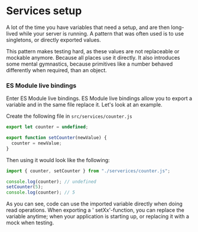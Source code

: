 # Services setup

A lot of the time you have variables that need a setup, and are then long-lived
while your server is running. A pattern that was often used is to use
singletons, or directly exported values.

This pattern makes testing hard, as these values are not replaceable or mockable
anymore. Because all places use it directly. It also introduces some mental
gymnastics, because primitives like a number behaved differently when required,
than an object.

### ES Module live bindings

Enter ES Module live bindings. ES Module live bindings allow you to export a
variable and in the same file replace it. Let's look at an example.

Create the following file in `src/services/counter.js`

```js
export let counter = undefined;

export function setCounter(newValue) {
  counter = newValue;
}
```

Then using it would look like the following:

```js
import { counter, setCounter } from "./serverices/counter.js";

console.log(counter); // undefined
setCounter(5);
console.log(counter); // 5
```

As you can see, code can use the imported variable directly when doing read
operations. When exporting a ' setXx'-function, you can replace the variable
anytime; when your application is starting up, or replacing it with a mock when
testing.
